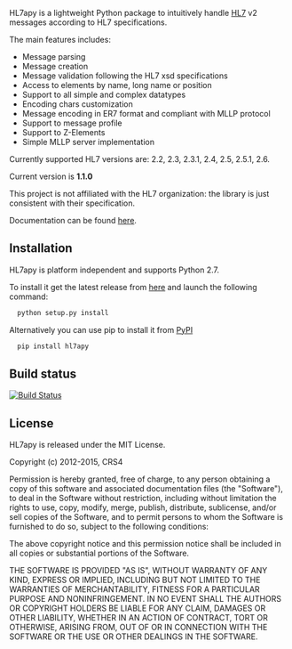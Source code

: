 HL7apy is a lightweight Python package to intuitively handle [HL7](http://www.hl7.org) v2 messages according to HL7 specifications.

The main features includes:

 * Message parsing
 * Message creation
 * Message validation following the HL7 xsd specifications
 * Access to elements by name, long name or position
 * Support to all simple and complex datatypes
 * Encoding chars customization
 * Message encoding in ER7 format and compliant with MLLP protocol
 * Support to message profile
 * Support to Z-Elements
 * Simple MLLP server implementation

Currently supported HL7 versions are: 2.2, 2.3, 2.3.1, 2.4, 2.5, 2.5.1, 2.6.

Current version is __1.1.0__

This project is not affiliated with the HL7 organization: the library is just consistent with their specification.

Documentation can be found [here](http://hl7apy.org).

Installation
------------

HL7apy is platform independent and supports Python 2.7.

To install it get the latest release from [here](http://sourceforge.net/projects/hl7apy/files/) and launch the following command:

```bash
  python setup.py install
```

Alternatively you can use pip to install it from [PyPI](https://pypi.python.org/pypi/hl7apy/)

```bash
  pip install hl7apy
```

Build status
------------

[![Build Status](https://travis-ci.org/crs4/hl7apy.png)](https://travis-ci.org/crs4/hl7apy)

License
-------

HL7apy is released under the MIT License.

Copyright (c) 2012-2015, CRS4

Permission is hereby granted, free of charge, to any person obtaining a copy of
this software and associated documentation files (the "Software"), to deal in
the Software without restriction, including without limitation the rights to
use, copy, modify, merge, publish, distribute, sublicense, and/or sell copies of
the Software, and to permit persons to whom the Software is furnished to do so,
subject to the following conditions:

The above copyright notice and this permission notice shall be included in all
copies or substantial portions of the Software.

THE SOFTWARE IS PROVIDED "AS IS", WITHOUT WARRANTY OF ANY KIND, EXPRESS OR
IMPLIED, INCLUDING BUT NOT LIMITED TO THE WARRANTIES OF MERCHANTABILITY, FITNESS
FOR A PARTICULAR PURPOSE AND NONINFRINGEMENT. IN NO EVENT SHALL THE AUTHORS OR
COPYRIGHT HOLDERS BE LIABLE FOR ANY CLAIM, DAMAGES OR OTHER LIABILITY, WHETHER
IN AN ACTION OF CONTRACT, TORT OR OTHERWISE, ARISING FROM, OUT OF OR IN
CONNECTION WITH THE SOFTWARE OR THE USE OR OTHER DEALINGS IN THE SOFTWARE.

